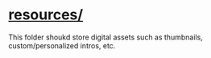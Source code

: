 # [resources/](resources)
This folder shoukd store digital assets such as thumbnails, custom/personalized intros, etc.